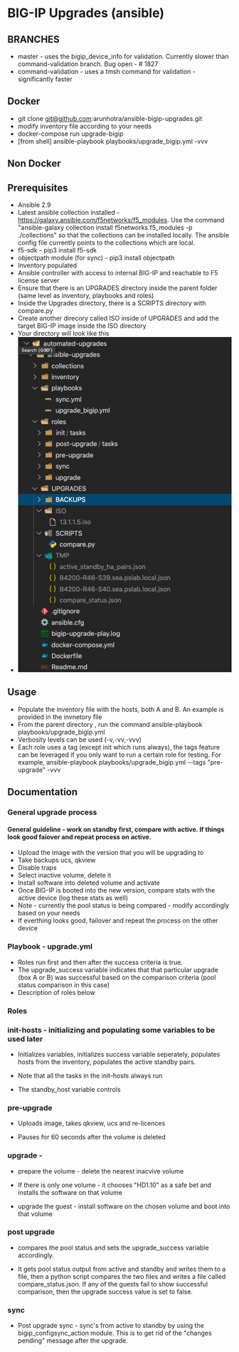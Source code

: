 # BIG-IP Upgrades (ansible)

## BRANCHES

  * master - uses the bigip_device_info for validation. Currently slower than command-validation branch. Bug open - # 1827
  * command-validation - uses a tmsh command for validation - significantly faster


## Docker

  * git clone git@github.com:arunhotra/ansible-bigip-upgrades.git
  * modify inventory file according to your needs
  * docker-compose run upgrade-bigip
  * [from shell] ansible-playbook playbooks/upgrade_bigip.yml -vvv


## Non Docker 
## Prerequisites

  * Ansible 2.9
  * Latest ansible collection installed - https://galaxy.ansible.com/f5networks/f5_modules. Use the command "ansible-galaxy collection install f5networks.f5_modules -p ./collections" so that the collections can be installed locally. The ansible config file currently points to the collections which are local.
  * f5-sdk - pip3 install f5-sdk
  * objectpath module (for sync) - pip3 install objectpath
  * Inventory populated
  * Ansible controller with access to internal BIG-IP and reachable to F5 license server
  * Ensure that there is an UPGRADES directory inside the parent folder (same level as inventory, playbooks and roles)
  * Inside the Upgrades directory, there is a SCRIPTS directory with compare.py 
  * Create another direcory called ISO inside of UPGRADES and add the target BIG-IP image inside the ISO directory
  * Your directory will look like this
  * ![Tree structure](images/tree-structure.png)

## Usage

  * Populate the inventory file with the hosts, both A and B. An example is provided in the invnetory file
  * From the parent directory , run the command ansible-playbook playbooks/upgrade_bigip.yml
  * Verbosity levels can be used (-v,-vv,-vvv)
  * Each role uses a tag (except init which runs always), the tags feature can be leveraged if you only want to run a certain role for testing. For example, ansible-playbook playbooks/upgrade_bigip.yml --tags "pre-upgrade" -vvv


## Documentation

### General upgrade process

#### General guideline - work on standby first, compare with active. If things look good faiover and repeat process on active.

  * Upload the image with the version that you will be upgrading to 
  * Take backups ucs, qkview 
  * Disable traps 
  * Select inactive volume, delete it
  * Install software into deleted volume and  activate 
  * Once BIG-IP is booted into the new version, compare stats with the active device (log these stats as well)
  * Note - currently the pool status is being compared - modify accordingly based on your needs
  * If everthing looks good, failover and repeat the process on the other device


### Playbook - upgrade.yml

  * Roles run first and then after the success criteria is true.
  * The upgrade_success variable indicates that that particular upgrade (box A or B) was successful based on the comparison criteria (pool status comparison in this case)
  * Description of roles below

### Roles 

### init-hosts - initializing and populating some variables to be used later 

  * Initializes variables, initializes success variable seperately, populates hosts from the inventory, populates the active standby pairs. 
  
  * Note that all the tasks in the init-hosts always run
  
  * The standby_host variable controls

### pre-upgrade

  * Uploads image, takes qkview, ucs and re-licences
  
  * Pauses for 60 seconds after the volume is deleted

### upgrade  - 

  * prepare the volume - delete the nearest inacvive volume
  
  * If there is only one volume - it chooses "HD1.10" as a safe bet and installs the software on that volume

  * upgrade the guest - install software on the chosen volume and boot into that volume


### post upgrade 

  * compares the pool status and sets the upgrade_success variable accordingly.

  * It gets pool status output from active and standby and writes them to a file, then a python script compares the two files and writes a file called compare_status.json. If any of the guests fail to show successful comparison, then the upgrade success value is set to false.


### sync

  * Post upgrade sync - sync's from active to standby by using the bigip_configsync_action module. This is to get rid of the "changes pending" message after the upgrade.
